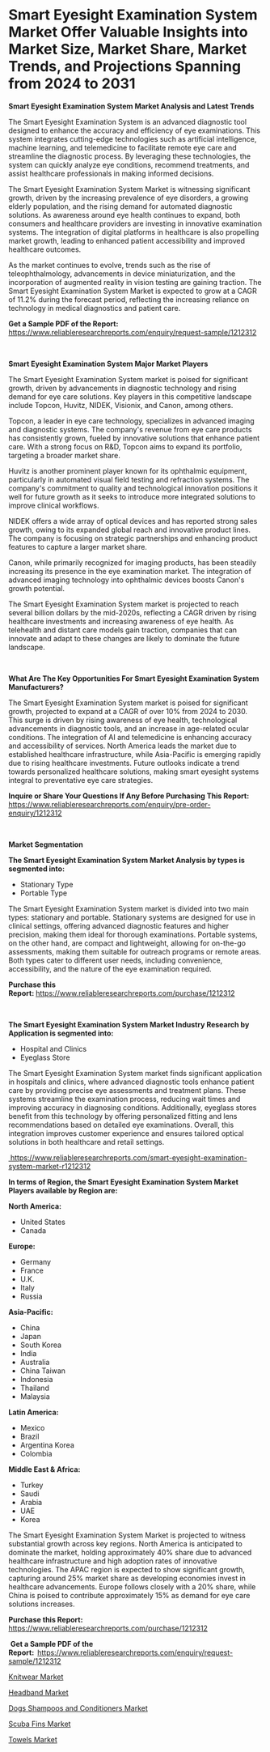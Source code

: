 <p><h1>Smart Eyesight Examination System Market Offer Valuable Insights into Market Size, Market Share, Market Trends, and Projections Spanning from 2024 to 2031</h1></p><p><strong>Smart Eyesight Examination System Market Analysis and Latest Trends</strong></p>
<p><p>The Smart Eyesight Examination System is an advanced diagnostic tool designed to enhance the accuracy and efficiency of eye examinations. This system integrates cutting-edge technologies such as artificial intelligence, machine learning, and telemedicine to facilitate remote eye care and streamline the diagnostic process. By leveraging these technologies, the system can quickly analyze eye conditions, recommend treatments, and assist healthcare professionals in making informed decisions.</p><p>The Smart Eyesight Examination System Market is witnessing significant growth, driven by the increasing prevalence of eye disorders, a growing elderly population, and the rising demand for automated diagnostic solutions. As awareness around eye health continues to expand, both consumers and healthcare providers are investing in innovative examination systems. The integration of digital platforms in healthcare is also propelling market growth, leading to enhanced patient accessibility and improved healthcare outcomes.</p><p>As the market continues to evolve, trends such as the rise of teleophthalmology, advancements in device miniaturization, and the incorporation of augmented reality in vision testing are gaining traction. The Smart Eyesight Examination System Market is expected to grow at a CAGR of 11.2% during the forecast period, reflecting the increasing reliance on technology in medical diagnostics and patient care.</p></p>
<p><strong>Get a Sample PDF of the Report:&nbsp;</strong> <a href="https://www.reliableresearchreports.com/enquiry/request-sample/1212312?utm_campaign=1289&utm_medium=2&utm_source=Github&utm_content=ia&utm_term=06102024&utm_id=smart-eyesight-examination-system">https://www.reliableresearchreports.com/enquiry/request-sample/1212312</a></p>
<p>&nbsp;</p>
<p><strong>Smart Eyesight Examination System Major Market Players</strong></p>
<p><p>The Smart Eyesight Examination System market is poised for significant growth, driven by advancements in diagnostic technology and rising demand for eye care solutions. Key players in this competitive landscape include Topcon, Huvitz, NIDEK, Visionix, and Canon, among others.</p><p>Topcon, a leader in eye care technology, specializes in advanced imaging and diagnostic systems. The company's revenue from eye care products has consistently grown, fueled by innovative solutions that enhance patient care. With a strong focus on R&D, Topcon aims to expand its portfolio, targeting a broader market share.</p><p>Huvitz is another prominent player known for its ophthalmic equipment, particularly in automated visual field testing and refraction systems. The company's commitment to quality and technological innovation positions it well for future growth as it seeks to introduce more integrated solutions to improve clinical workflows.</p><p>NIDEK offers a wide array of optical devices and has reported strong sales growth, owing to its expanded global reach and innovative product lines. The company is focusing on strategic partnerships and enhancing product features to capture a larger market share.</p><p>Canon, while primarily recognized for imaging products, has been steadily increasing its presence in the eye examination market. The integration of advanced imaging technology into ophthalmic devices boosts Canon's growth potential.</p><p>The Smart Eyesight Examination System market is projected to reach several billion dollars by the mid-2020s, reflecting a CAGR driven by rising healthcare investments and increasing awareness of eye health. As telehealth and distant care models gain traction, companies that can innovate and adapt to these changes are likely to dominate the future landscape.</p></p>
<p>&nbsp;</p>
<p><strong>What Are The Key Opportunities For Smart Eyesight Examination System Manufacturers?</strong></p>
<p><p>The Smart Eyesight Examination System market is poised for significant growth, projected to expand at a CAGR of over 10% from 2024 to 2030. This surge is driven by rising awareness of eye health, technological advancements in diagnostic tools, and an increase in age-related ocular conditions. The integration of AI and telemedicine is enhancing accuracy and accessibility of services. North America leads the market due to established healthcare infrastructure, while Asia-Pacific is emerging rapidly due to rising healthcare investments. Future outlooks indicate a trend towards personalized healthcare solutions, making smart eyesight systems integral to preventative eye care strategies.</p></p>
<p><strong>Inquire or Share Your Questions If Any Before Purchasing This Report:</strong> <a href="https://www.reliableresearchreports.com/enquiry/pre-order-enquiry/1212312?utm_campaign=1289&utm_medium=2&utm_source=Github&utm_content=ia&utm_term=06102024&utm_id=smart-eyesight-examination-system">https://www.reliableresearchreports.com/enquiry/pre-order-enquiry/1212312</a></p>
<p>&nbsp;</p>
<p><strong>Market Segmentation</strong></p>
<p><strong>The Smart Eyesight Examination System Market Analysis by types is segmented into:</strong></p>
<p><ul><li>Stationary Type</li><li>Portable Type</li></ul></p>
<p><p>The Smart Eyesight Examination System market is divided into two main types: stationary and portable. Stationary systems are designed for use in clinical settings, offering advanced diagnostic features and higher precision, making them ideal for thorough examinations. Portable systems, on the other hand, are compact and lightweight, allowing for on-the-go assessments, making them suitable for outreach programs or remote areas. Both types cater to different user needs, including convenience, accessibility, and the nature of the eye examination required.</p></p>
<p><strong>Purchase this Report:&nbsp;</strong><a href="https://www.reliableresearchreports.com/purchase/1212312?utm_campaign=1289&utm_medium=2&utm_source=Github&utm_content=ia&utm_term=06102024&utm_id=smart-eyesight-examination-system">https://www.reliableresearchreports.com/purchase/1212312</a></p>
<p>&nbsp;</p>
<p><strong>The Smart Eyesight Examination System Market Industry Research by Application is segmented into:</strong></p>
<p><ul><li>Hospital and Clinics</li><li>Eyeglass Store</li></ul></p>
<p><p>The Smart Eyesight Examination System market finds significant application in hospitals and clinics, where advanced diagnostic tools enhance patient care by providing precise eye assessments and treatment plans. These systems streamline the examination process, reducing wait times and improving accuracy in diagnosing conditions. Additionally, eyeglass stores benefit from this technology by offering personalized fitting and lens recommendations based on detailed eye examinations. Overall, this integration improves customer experience and ensures tailored optical solutions in both healthcare and retail settings.</p></p>
<p><a href="https://www.reliableresearchreports.com/smart-eyesight-examination-system-market-r1212312?utm_campaign=1289&utm_medium=2&utm_source=Github&utm_content=ia&utm_term=06102024&utm_id=smart-eyesight-examination-system">&nbsp;https://www.reliableresearchreports.com/smart-eyesight-examination-system-market-r1212312</a></p>
<p><strong>In terms of Region, the Smart Eyesight Examination System Market Players available by Region are:</strong></p>
<p>
    <p> <strong> North America: </strong>
        <ul>
            <li>United States</li>
            <li>Canada</li>
        </ul>
        </p> 
    <p> <strong> Europe: </strong>
        <ul>
            <li>Germany</li>
            <li>France</li>
            <li>U.K.</li>
            <li>Italy</li>
            <li>Russia</li>
        </ul>
        </p> 
    <p> <strong> Asia-Pacific: </strong>
        <ul>
            <li>China</li>
            <li>Japan</li>
            <li>South Korea</li>
            <li>India</li>
            <li>Australia</li>
            <li>China Taiwan</li>
            <li>Indonesia</li>
            <li>Thailand</li>
            <li>Malaysia</li>
        </ul>
        </p> 
    <p> <strong> Latin America: </strong>
        <ul>
            <li>Mexico</li>
            <li>Brazil</li>
            <li>Argentina Korea</li>
            <li>Colombia</li>
        </ul>
        </p> 
    <p> <strong> Middle East & Africa: </strong>
        <ul>
            <li>Turkey</li>
            <li>Saudi</li>
            <li>Arabia</li>
            <li>UAE</li>
            <li>Korea</li>
        </ul>
    </p>
    </p>
<p><p>The Smart Eyesight Examination System Market is projected to witness substantial growth across key regions. North America is anticipated to dominate the market, holding approximately 40% share due to advanced healthcare infrastructure and high adoption rates of innovative technologies. The APAC region is expected to show significant growth, capturing around 25% market share as developing economies invest in healthcare advancements. Europe follows closely with a 20% share, while China is poised to contribute approximately 15% as demand for eye care solutions increases.</p></p>
<p><strong>Purchase this Report: </strong><a href="https://www.reliableresearchreports.com/purchase/1212312?utm_campaign=1289&utm_medium=2&utm_source=Github&utm_content=ia&utm_term=06102024&utm_id=smart-eyesight-examination-system">https://www.reliableresearchreports.com/purchase/1212312</a></p>
<p>&nbsp;<strong>Get a Sample PDF of the Report:&nbsp;&nbsp;</strong><a href="https://www.reliableresearchreports.com/enquiry/request-sample/1212312?utm_campaign=1289&utm_medium=2&utm_source=Github&utm_content=ia&utm_term=06102024&utm_id=smart-eyesight-examination-system">https://www.reliableresearchreports.com/enquiry/request-sample/1212312</a></p>
<p><strong></strong></p>
<p><p><a href="https://www.linkedin.com/pulse/global-knitwear-market-focus-product-type-jumperstopscardigansturtlenecksdresses-fzdcc?utm_campaign=1289&utm_medium=2&utm_source=Github&utm_content=ia&utm_term=06102024&utm_id=smart-eyesight-examination-system">Knitwear Market</a></p><p><a href="https://www.linkedin.com/pulse/digital-transformation-headband-industry-market-opportunities-ymxxc?utm_campaign=1289&utm_medium=2&utm_source=Github&utm_content=ia&utm_term=06102024&utm_id=smart-eyesight-examination-system">Headband Market</a></p><p><a href="https://github.com/NarcisoFerry/Market-Research-Report-List-1/blob/main/dogs-shampoos-and-conditioners-market.md?utm_campaign=1289&utm_medium=2&utm_source=Github&utm_content=ia&utm_term=06102024&utm_id=smart-eyesight-examination-system">Dogs Shampoos and Conditioners Market</a></p><p><a href="https://www.linkedin.com/pulse/scuba-fins-market-forecast-global-trends-analysis-from-2024-ihcgc?utm_campaign=1289&utm_medium=2&utm_source=Github&utm_content=ia&utm_term=06102024&utm_id=smart-eyesight-examination-system">Scuba Fins Market</a></p><p><a href="https://www.linkedin.com/pulse/global-towels-industry-analysis-report-market-size-share-trends-0xy4c?utm_campaign=1289&utm_medium=2&utm_source=Github&utm_content=ia&utm_term=06102024&utm_id=smart-eyesight-examination-system">Towels Market</a></p></p>